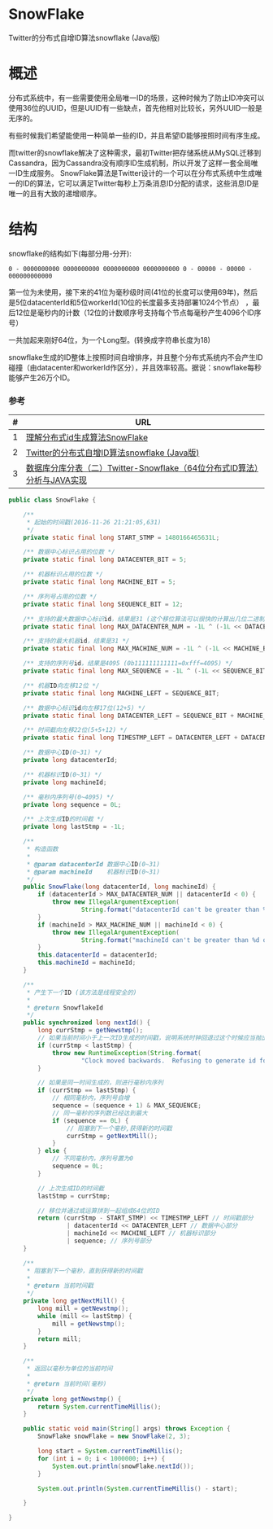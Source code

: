 # SnowFlake
Twitter的分布式自增ID算法snowflake (Java版)

# 概述

分布式系统中，有一些需要使用全局唯一ID的场景，这种时候为了防止ID冲突可以使用36位的UUID，但是UUID有一些缺点，首先他相对比较长，另外UUID一般是无序的。

有些时候我们希望能使用一种简单一些的ID，并且希望ID能够按照时间有序生成。

而twitter的snowflake解决了这种需求，最初Twitter把存储系统从MySQL迁移到Cassandra，因为Cassandra没有顺序ID生成机制，所以开发了这样一套全局唯一ID生成服务。
SnowFlake算法是Twitter设计的一个可以在分布式系统中生成唯一的ID的算法，它可以满足Twitter每秒上万条消息ID分配的请求，这些消息ID是唯一的且有大致的递增顺序。

# 结构

snowflake的结构如下(每部分用-分开):

```
0 - 0000000000 0000000000 0000000000 0000000000 0 - 00000 - 00000 - 000000000000
```

第一位为未使用，接下来的41位为毫秒级时间(41位的长度可以使用69年)，然后是5位datacenterId和5位workerId(10位的长度最多支持部署1024个节点） ，最后12位是毫秒内的计数（12位的计数顺序号支持每个节点每毫秒产生4096个ID序号）

一共加起来刚好64位，为一个Long型。(转换成字符串长度为18)

snowflake生成的ID整体上按照时间自增排序，并且整个分布式系统内不会产生ID碰撞（由datacenter和workerId作区分），并且效率较高。据说：snowflake每秒能够产生26万个ID。


### 参考
|#|URL|
|---|----|
|1|[理解分布式id生成算法SnowFlake](https://segmentfault.com/a/1190000011282426)|
|2|[Twitter的分布式自增ID算法snowflake (Java版)](https://www.cnblogs.com/relucent/p/4955340.html)|
|3|[数据库分库分表（二）Twitter-Snowflake（64位分布式ID算法）分析与JAVA实现](https://www.jianshu.com/p/80e68ae9e3a4)|

```java
public class SnowFlake {

    /**
     * 起始的时间戳(2016-11-26 21:21:05,631)
     */
    private static final long START_STMP = 1480166465631L;

    /** 数据中心标识占用的位数 */
    private static final long DATACENTER_BIT = 5;

    /** 机器标识占用的位数 */
    private static final long MACHINE_BIT = 5;

    /** 序列号占用的位数 */
    private static final long SEQUENCE_BIT = 12;

    /** 支持的最大数据中心标识id，结果是31 (这个移位算法可以很快的计算出几位二进制数所能表示的最大十进制数) */
    private static final long MAX_DATACENTER_NUM = -1L ^ (-1L << DATACENTER_BIT);

    /** 支持的最大机器id，结果是31 */
    private static final long MAX_MACHINE_NUM = -1L ^ (-1L << MACHINE_BIT);

    /** 支持的序列号id，结果是4095 (0b111111111111=0xfff=4095) */
    private static final long MAX_SEQUENCE = -1L ^ (-1L << SEQUENCE_BIT);

    /** 机器ID向左移12位 */
    private static final long MACHINE_LEFT = SEQUENCE_BIT;

    /** 数据中心标识id向左移17位(12+5) */
    private static final long DATACENTER_LEFT = SEQUENCE_BIT + MACHINE_BIT;

    /** 时间截向左移22位(5+5+12) */
    private static final long TIMESTMP_LEFT = DATACENTER_LEFT + DATACENTER_BIT;

    /** 数据中心ID(0~31) */
    private long datacenterId;

    /** 机器标识ID(0~31) */
    private long machineId;

    /** 毫秒内序列号(0~4095) */
    private long sequence = 0L;

    /** 上次生成ID的时间截 */
    private long lastStmp = -1L;

    /**
     * 构造函数
     * 
     * @param datacenterId 数据中心ID(0~31)
     * @param machineId    机器标识ID(0~31)
     */
    public SnowFlake(long datacenterId, long machineId) {
        if (datacenterId > MAX_DATACENTER_NUM || datacenterId < 0) {
            throw new IllegalArgumentException(
                    String.format("datacenterId can't be greater than %d or less than 0", MAX_DATACENTER_NUM));
        }
        if (machineId > MAX_MACHINE_NUM || machineId < 0) {
            throw new IllegalArgumentException(
                    String.format("machineId can't be greater than %d or less than 0", MAX_MACHINE_NUM));
        }
        this.datacenterId = datacenterId;
        this.machineId = machineId;
    }

    /**
     * 产生下一个ID (该方法是线程安全的)
     *
     * @return SnowflakeId
     */
    public synchronized long nextId() {
        long currStmp = getNewstmp();
        // 如果当前时间小于上一次ID生成的时间戳，说明系统时钟回退过这个时候应当抛出异常
        if (currStmp < lastStmp) {
            throw new RuntimeException(String.format(
                    "Clock moved backwards.  Refusing to generate id for %d milliseconds", lastStmp - currStmp));
        }

        // 如果是同一时间生成的，则进行毫秒内序列
        if (currStmp == lastStmp) {
            // 相同毫秒内，序列号自增
            sequence = (sequence + 1) & MAX_SEQUENCE;
            // 同一毫秒的序列数已经达到最大
            if (sequence == 0L) {
                // 阻塞到下一个毫秒,获得新的时间戳
                currStmp = getNextMill();
            }
        } else {
            // 不同毫秒内，序列号置为0
            sequence = 0L;
        }

        // 上次生成ID的时间截
        lastStmp = currStmp;

        // 移位并通过或运算拼到一起组成64位的ID
        return (currStmp - START_STMP) << TIMESTMP_LEFT // 时间戳部分
                | datacenterId << DATACENTER_LEFT // 数据中心部分
                | machineId << MACHINE_LEFT // 机器标识部分
                | sequence; // 序列号部分
    }

    /**
     * 阻塞到下一个毫秒，直到获得新的时间戳
     * 
     * @return 当前时间戳
     */
    private long getNextMill() {
        long mill = getNewstmp();
        while (mill <= lastStmp) {
            mill = getNewstmp();
        }
        return mill;
    }

    /**
     * 返回以毫秒为单位的当前时间
     * 
     * @return 当前时间(毫秒)
     */
    private long getNewstmp() {
        return System.currentTimeMillis();
    }

    public static void main(String[] args) throws Exception {
        SnowFlake snowFlake = new SnowFlake(2, 3);

        long start = System.currentTimeMillis();
        for (int i = 0; i < 1000000; i++) {
            System.out.println(snowFlake.nextId());
        }

        System.out.println(System.currentTimeMillis() - start);

    }

}


